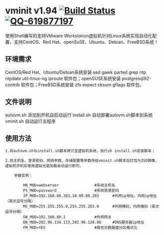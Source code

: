 ﻿vminit v1.94 [![Build Status](https://img.shields.io/travis/rust-lang/rust/master.svg?branch=master)](https://github.com/zjcnew/vminit) [![QQ-619877197](https://img.shields.io/badge/QQ-619877197-red.svg?qq=619877197)](tencent://AddContact/?fromId=50&fromSubId=1&subcmd=all&uin=619877197)
========================
使用Shell编写的支持VMware Workstation虚拟机针对Linux系统实现自动化配置，支持CentOS、Red Hat、openSuSE、Ubuntu、Debian、FreeBSD系统！

环境需求
------------------------
  CentOS/Red Hat、Ubuntu/Debian系统安装 sed gawk parted grep ntp ntpdate util-linux-ng iproute 软件包；openSUSE系统安装 postgresql92-contrib 软件包；FreeBSD系统安装 zfs expect cksum gflags 软件包。

文件说明
------------------------
  autovm.sh  添加到开机自启动运行
  install.sh 自动部署autovm.sh脚本到系统
  vminit.sh  自动运行主程序
  
使用方法
------------------------

	1.将autovm.sh与install.sh脚本拷贝至虚拟机系统，执行sh install.sh安装脚本；

	2.将主机名、登录密码、网络参数、存储配置等参数传给vminit.sh脚本后打包为ISO镜像，虚拟机开机后使用虚拟光驱加载自动运行即可。
	
		参数实例：
	
			HN_MOD=webserver				#系统主机名
			PS_MOD=password					#系统登录密码
			IP_MOD=192.168.80.203,10.98.80.203		#外网ip地址，内网ip地址（英文逗号分隔）
			MS_MOD=255.255.255.0,255.255.255.0		#外网掩码，内网掩码（英文逗号分隔）
			GW_MOD=192.168.80.1				#外网网关
			DN_MOD=202.96.134.133,202.96.128.86		#DNS服务器ip地址
			FM_MOD=YES						#是否对数据盘分区格式化
